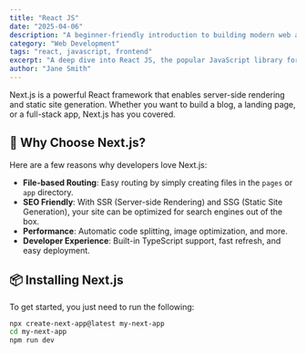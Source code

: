 ```yaml
---
title: "React JS"
date: "2025-04-06"
description: "A beginner-friendly introduction to building modern web apps using Next.js."
category: "Web Development"
tags: "react, javascript, frontend"
excerpt: "A deep dive into React JS, the popular JavaScript library for building user interfaces."
author: "Jane Smith"
---
```



Next.js is a powerful React framework that enables server-side rendering and static site generation. Whether you want to build a blog, a landing page, or a full-stack app, Next.js has you covered.

## 🚀 Why Choose Next.js?

Here are a few reasons why developers love Next.js:

- **File-based Routing**: Easy routing by simply creating files in the `pages` or `app` directory.
- **SEO Friendly**: With SSR (Server-side Rendering) and SSG (Static Site Generation), your site can be optimized for search engines out of the box.
- **Performance**: Automatic code splitting, image optimization, and more.
- **Developer Experience**: Built-in TypeScript support, fast refresh, and easy deployment.

## 📦 Installing Next.js

To get started, you just need to run the following:

```bash
npx create-next-app@latest my-next-app
cd my-next-app
npm run dev
